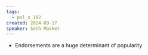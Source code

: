 ```yaml
---
tags:
  - pol_s_102
created: 2024-09-17
speaker: Seth Masket
---
```


- Endorsements are a huge determinant of popularity